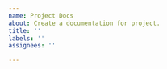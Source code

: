 ```yaml
---
name: Project Docs
about: Create a documentation for project.
title: ''
labels: ''
assignees: ''

---
```



